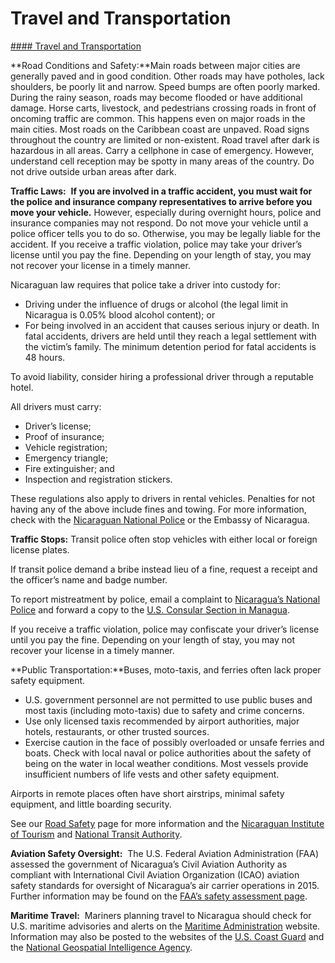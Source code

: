# Travel and Transportation

[#### Travel and Transportation](javascript:void(0); "Travel and Transportation")

**Road Conditions and Safety:**Main roads between major cities are generally paved and in good condition. Other roads may have potholes, lack shoulders, be poorly lit and narrow. Speed bumps are often poorly marked. During the rainy season, roads may become flooded or have additional damage. Horse carts, livestock, and pedestrians crossing roads in front of oncoming traffic are common. This happens even on major roads in the main cities. Most roads on the Caribbean coast are unpaved. Road signs throughout the country are limited or non-existent. Road travel after dark is hazardous in all areas. Carry a cellphone in case of emergency. However, understand cell reception may be spotty in many areas of the country. Do not drive outside urban areas after dark.

**Traffic Laws:**  **If you are involved in a traffic accident, you must wait for the police and insurance company representatives to arrive before you move your vehicle.** However, especially during overnight hours, police and insurance companies may not respond. Do not move your vehicle until a police officer tells you to do so. Otherwise, you may be legally liable for the accident. If you receive a traffic violation, police may take your driver’s license until you pay the fine. Depending on your length of stay, you may not recover your license in a timely manner.

Nicaraguan law requires that police take a driver into custody for:

* Driving under the influence of drugs or alcohol (the legal limit in Nicaragua is 0.05% blood alcohol content); or
* For being involved in an accident that causes serious injury or death. In fatal accidents, drivers are held until they reach a legal settlement with the victim’s family. The minimum detention period for fatal accidents is 48 hours.

To avoid liability, consider hiring a professional driver through a reputable hotel.

All drivers must carry:

* Driver’s license;
* Proof of insurance;
* Vehicle registration;
* Emergency triangle;
* Fire extinguisher; and
* Inspection and registration stickers.

These regulations also apply to drivers in rental vehicles. Penalties for not having any of the above include fines and towing. For more information, check with the [Nicaraguan National Police](https://mcas-proxyweb.mcas.ms/certificate-checker?login=false&originalUrl=https%3A%2F%2Fwww.policia.gob.ni.mcas.ms%2F%3FMcasTsid%3D20892&McasCSRF=c0faf6210156a766d6d56a468090eadbf7ff14e9134b92c8bb1ab41cbd1c7567&McasTsid=15600) or the Embassy of Nicaragua.

**Traffic Stops:** Transit police often stop vehicles with either local or foreign license plates.

If transit police demand a bribe instead lieu of a fine, request a receipt and the officer’s name and badge number.

To report mistreatment by police, email a complaint to [Nicaragua’s National Police](https://mcas-proxyweb.mcas.ms/certificate-checker?login=false&originalUrl=https%3A%2F%2Fwww.policia.gob.ni.mcas.ms%2F%3FMcasTsid%3D20892&McasCSRF=c0faf6210156a766d6d56a468090eadbf7ff14e9134b92c8bb1ab41cbd1c7567&McasTsid=15600) and forward a copy to the [U.S. Consular Section in Managua](https://mcas-proxyweb.mcas.ms/certificate-checker?login=false&originalUrl=https%3A%2F%2Fwww.migob.gob.ni.mcas.ms%2Fmigracion%2F%3FMcasTsid%3D20892&McasCSRF=c0faf6210156a766d6d56a468090eadbf7ff14e9134b92c8bb1ab41cbd1c7567&McasTsid=15600).

If you receive a traffic violation, police may confiscate your driver’s license until you pay the fine. Depending on your length of stay, you may not recover your license in a timely manner.

**Public Transportation:**Buses, moto-taxis, and ferries often lack proper safety equipment.

* U.S. government personnel are not permitted to use public buses and most taxis (including moto-taxis) due to safety and crime concerns.
* Use only licensed taxis recommended by airport authorities, major hotels, restaurants, or other trusted sources.
* Exercise caution in the face of possibly overloaded or unsafe ferries and boats. Check with local naval or police authorities about the safety of being on the water in local weather conditions. Most vessels provide insufficient numbers of life vests and other safety equipment.

Airports in remote places often have short airstrips, minimal safety equipment, and little boarding security.

See our [Road Safety](https://mcas-proxyweb.mcas.ms/certificate-checker?login=false&originalUrl=https%3A%2F%2Ftravel.state.gov.mcas.ms%2Fcontent%2Ftravel%2Fen%2Finternational-travel%2Fbefore-you-go%2Fdriving-and-road-safety.html%3FMcasTsid%3D20892&McasCSRF=c0faf6210156a766d6d56a468090eadbf7ff14e9134b92c8bb1ab41cbd1c7567&McasTsid=15600) page for more information and the [Nicaraguan Institute of Tourism](https://mcas-proxyweb.mcas.ms/certificate-checker?login=false&originalUrl=https%3A%2F%2Fwww.intur.gob.ni.mcas.ms%2F%3FMcasTsid%3D20892&McasCSRF=c0faf6210156a766d6d56a468090eadbf7ff14e9134b92c8bb1ab41cbd1c7567&McasTsid=15600) and [National Transit Authority](https://mcas-proxyweb.mcas.ms/certificate-checker?login=false&originalUrl=https%3A%2F%2Fwww.policia.gob.ni.mcas.ms%2F%3Fpage_id%3D35601%26McasTsid%3D20892&McasCSRF=c0faf6210156a766d6d56a468090eadbf7ff14e9134b92c8bb1ab41cbd1c7567&McasTsid=15600).

**Aviation Safety Oversight:**  The U.S. Federal Aviation Administration (FAA) assessed the government of Nicaragua’s Civil Aviation Authority as compliant with International Civil Aviation Organization (ICAO) aviation safety standards for oversight of Nicaragua’s air carrier operations in 2015. Further information may be found on the [FAA’s safety assessment page](https://mcas-proxyweb.mcas.ms/certificate-checker?login=false&originalUrl=https%3A%2F%2Fwww.faa.gov.mcas.ms%2Fabout%2Finitiatives%2Fiasa%3FMcasTsid%3D20892&McasCSRF=c0faf6210156a766d6d56a468090eadbf7ff14e9134b92c8bb1ab41cbd1c7567&McasTsid=15600).

**Maritime Travel:**  Mariners planning travel to Nicaragua should check for U.S. maritime advisories and alerts on the [Maritime Administration](https://mcas-proxyweb.mcas.ms/certificate-checker?login=false&originalUrl=https%3A%2F%2Fwww.maritime.dot.gov.mcas.ms%2F%3FMcasTsid%3D20892&McasCSRF=c0faf6210156a766d6d56a468090eadbf7ff14e9134b92c8bb1ab41cbd1c7567&McasTsid=15600) website. Information may also be posted to the websites of the [U.S. Coast Guard](https://mcas-proxyweb.mcas.ms/certificate-checker?login=false&originalUrl=https%3A%2F%2Fwww.uscg.mil.mcas.ms%2F%3FMcasTsid%3D20892&McasCSRF=c0faf6210156a766d6d56a468090eadbf7ff14e9134b92c8bb1ab41cbd1c7567&McasTsid=15600) and the [National Geospatial Intelligence Agency](https://mcas-proxyweb.mcas.ms/certificate-checker?login=false&originalUrl=https%3A%2F%2Fwww.nga.mil.mcas.ms%2F%3FMcasTsid%3D20892&McasCSRF=c0faf6210156a766d6d56a468090eadbf7ff14e9134b92c8bb1ab41cbd1c7567&McasTsid=15600).
